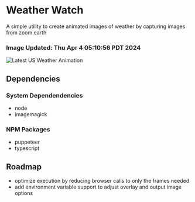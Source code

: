 # Weather Watch

A simple utility to create animated images of weather by capturing images from zoom.earth

### Image Updated: Thu Apr  4 05:10:56 PDT 2024

![Latest US Weather Animation](animations/2024-04-04.webp)

## Dependencies
### System Dependendencies
* node
* imagemagick
### NPM Packages
* puppeteer
* typescript

## Roadmap
* optimize execution by reducing browser calls to only the frames needed
* add environment variable support to adjust overlay and output image options
